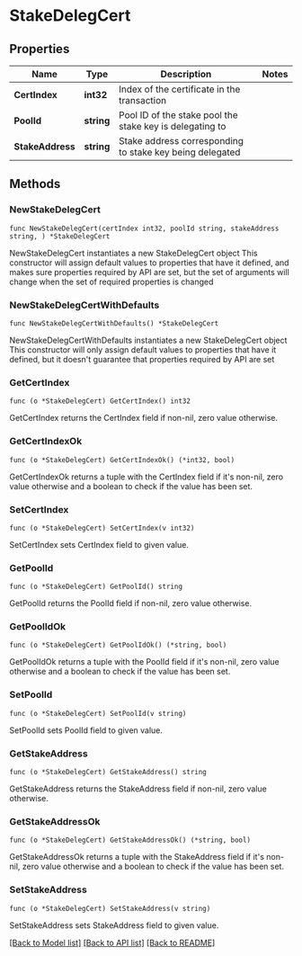 # StakeDelegCert

## Properties

Name | Type | Description | Notes
------------ | ------------- | ------------- | -------------
**CertIndex** | **int32** | Index of the certificate in the transaction | 
**PoolId** | **string** | Pool ID of the stake pool the stake key is delegating to | 
**StakeAddress** | **string** | Stake address corresponding to stake key being delegated | 

## Methods

### NewStakeDelegCert

`func NewStakeDelegCert(certIndex int32, poolId string, stakeAddress string, ) *StakeDelegCert`

NewStakeDelegCert instantiates a new StakeDelegCert object
This constructor will assign default values to properties that have it defined,
and makes sure properties required by API are set, but the set of arguments
will change when the set of required properties is changed

### NewStakeDelegCertWithDefaults

`func NewStakeDelegCertWithDefaults() *StakeDelegCert`

NewStakeDelegCertWithDefaults instantiates a new StakeDelegCert object
This constructor will only assign default values to properties that have it defined,
but it doesn't guarantee that properties required by API are set

### GetCertIndex

`func (o *StakeDelegCert) GetCertIndex() int32`

GetCertIndex returns the CertIndex field if non-nil, zero value otherwise.

### GetCertIndexOk

`func (o *StakeDelegCert) GetCertIndexOk() (*int32, bool)`

GetCertIndexOk returns a tuple with the CertIndex field if it's non-nil, zero value otherwise
and a boolean to check if the value has been set.

### SetCertIndex

`func (o *StakeDelegCert) SetCertIndex(v int32)`

SetCertIndex sets CertIndex field to given value.


### GetPoolId

`func (o *StakeDelegCert) GetPoolId() string`

GetPoolId returns the PoolId field if non-nil, zero value otherwise.

### GetPoolIdOk

`func (o *StakeDelegCert) GetPoolIdOk() (*string, bool)`

GetPoolIdOk returns a tuple with the PoolId field if it's non-nil, zero value otherwise
and a boolean to check if the value has been set.

### SetPoolId

`func (o *StakeDelegCert) SetPoolId(v string)`

SetPoolId sets PoolId field to given value.


### GetStakeAddress

`func (o *StakeDelegCert) GetStakeAddress() string`

GetStakeAddress returns the StakeAddress field if non-nil, zero value otherwise.

### GetStakeAddressOk

`func (o *StakeDelegCert) GetStakeAddressOk() (*string, bool)`

GetStakeAddressOk returns a tuple with the StakeAddress field if it's non-nil, zero value otherwise
and a boolean to check if the value has been set.

### SetStakeAddress

`func (o *StakeDelegCert) SetStakeAddress(v string)`

SetStakeAddress sets StakeAddress field to given value.



[[Back to Model list]](../README.md#documentation-for-models) [[Back to API list]](../README.md#documentation-for-api-endpoints) [[Back to README]](../README.md)


